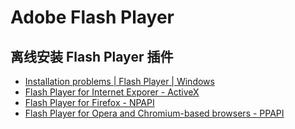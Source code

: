 # Adobe Flash Player

## 离线安装 Flash Player 插件

* [Installation problems | Flash Player | Windows](https://helpx.adobe.com/flash-player/kb/installation-problems-flash-player-windows.html)
* [Flash Player for Internet Exporer - ActiveX](http://fpdownload.macromedia.com/pub/flashplayer/latest/help/install_flash_player_ax.exe)
* [Flash Player for Firefox - NPAPI](http://fpdownload.macromedia.com/pub/flashplayer/latest/help/install_flash_player.exe)
* [Flash Player for Opera and Chromium-based browsers - PPAPI](http://fpdownload.macromedia.com/pub/flashplayer/latest/help/install_flash_player_ppapi.exe)

